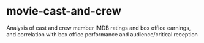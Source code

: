 # movie-cast-and-crew
Analysis of cast and crew member IMDB ratings and box office earnings, and correlation with box office performance and audience/critical reception
